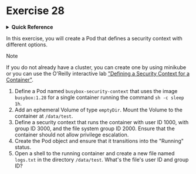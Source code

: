# Exercise 28

<details>
<summary><b>Quick Reference</b></summary>
<p>

* Namespace: `default`<br>
* Documentation: [Configure a Security Context for a Pod or Container](https://kubernetes.io/docs/tasks/configure-pod-container/security-context/)

</p>
</details>

In this exercise, you will create a Pod that defines a security context with different options.

> [!NOTE]
> If you do not already have a cluster, you can create one by using minikube or you can use the O'Reilly interactive lab ["Defining a Security Context for a Container"](https://learning.oreilly.com/scenarios/defining-a-security/9781098164263/).

1. Define a Pod named `busybox-security-context` that uses the image `busybox:1.28` for a single container running the command `sh -c sleep 1h`.
2. Add an ephemeral Volume of type `emptyDir`. Mount the Volume to the container at `/data/test`.
3. Define a security context that runs the container with user ID 1000, with group ID 3000, and the file system group ID 2000. Ensure that the container should not allow privilege escalation.
4. Create the Pod object and ensure that it transitions into the "Running" status.
5. Open a shell to the running container and create a new file named `logs.txt` in the directory `/data/test`. What's the file's user ID and group ID?
